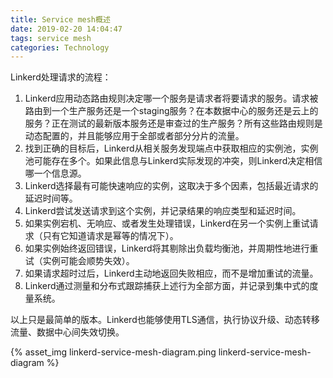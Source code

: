 ```yaml
---
title: Service mesh概述
date: 2019-02-20 14:04:47
tags: service mesh
categories: Technology
---
```


Linkerd处理请求的流程：

1. Linkerd应用动态路由规则决定哪一个服务是请求者将要请求的服务。请求被路由到一个生产服务还是一个staging服务？在本数据中心的服务还是云上的服务？正在测试的最新版本服务还是审查过的生产服务？所有这些路由规则是动态配置的，并且能够应用于全部或者部分分片的流量。
2. 找到正确的目标后，Linkerd从相关服务发现端点中获取相应的实例池，实例池可能存在多个。如果此信息与Linkerd实际发现的冲突，则Linkerd决定相信哪一个信息源。
3. Linkerd选择最有可能快速响应的实例，这取决于多个因素，包括最近请求的延迟时间等。
4. Linkerd尝试发送请求到这个实例，并记录结果的响应类型和延迟时间。
5. 如果实例宕机、无响应、或者发生处理错误，Linkerd在另一个实例上重试请求（只有它知道请求是幂等的情况下）。
6. 如果实例始终返回错误，Linkerd将其剔除出负载均衡池，并周期性地进行重试（实例可能会顺势失效）。
7. 如果请求超时过后，Linkerd主动地返回失败相应，而不是增加重试的流量。
8. Linkerd通过测量和分布式跟踪捕获上述行为全部方面，并记录到集中式的度量系统。

以上只是最简单的版本。Linkerd也能够使用TLS通信，执行协议升级、动态转移流量、数据中心间失效切换。

{% asset_img linkerd-service-mesh-diagram.ping linkerd-service-mesh-diagram %}

